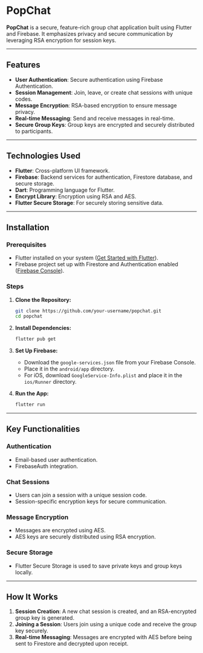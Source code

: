 # PopChat

**PopChat** is a secure, feature-rich group chat application built using Flutter and Firebase. It emphasizes privacy and secure communication by leveraging RSA encryption for session keys.

---

## Features

- **User Authentication**: Secure authentication using Firebase Authentication.
- **Session Management**: Join, leave, or create chat sessions with unique codes.
- **Message Encryption**: RSA-based encryption to ensure message privacy.
- **Real-time Messaging**: Send and receive messages in real-time.
- **Secure Group Keys**: Group keys are encrypted and securely distributed to participants.

---

## Technologies Used

- **Flutter**: Cross-platform UI framework.
- **Firebase**: Backend services for authentication, Firestore database, and secure storage.
- **Dart**: Programming language for Flutter.
- **Encrypt Library**: Encryption using RSA and AES.
- **Flutter Secure Storage**: For securely storing sensitive data.

---

## Installation

### Prerequisites

- Flutter installed on your system ([Get Started with Flutter](https://flutter.dev/docs/get-started)).
- Firebase project set up with Firestore and Authentication enabled ([Firebase Console](https://console.firebase.google.com)).

### Steps

1. **Clone the Repository:**

    ```bash
    git clone https://github.com/your-username/popchat.git
    cd popchat
    ```

2. **Install Dependencies:**

    ```bash
    flutter pub get
    ```

3. **Set Up Firebase:**
   - Download the `google-services.json` file from your Firebase Console.
   - Place it in the `android/app` directory.
   - For iOS, download `GoogleService-Info.plist` and place it in the `ios/Runner` directory.

4. **Run the App:**

    ```bash
    flutter run
    ```

---



## Key Functionalities

### **Authentication**
- Email-based user authentication.
- FirebaseAuth integration.

### **Chat Sessions**
- Users can join a session with a unique session code.
- Session-specific encryption keys for secure communication.

### **Message Encryption**
- Messages are encrypted using AES.
- AES keys are securely distributed using RSA encryption.

### **Secure Storage**
- Flutter Secure Storage is used to save private keys and group keys locally.

---

## How It Works

1. **Session Creation**: A new chat session is created, and an RSA-encrypted group key is generated.
2. **Joining a Session**: Users join using a unique code and receive the group key securely.
3. **Real-time Messaging**: Messages are encrypted with AES before being sent to Firestore and decrypted upon receipt.

